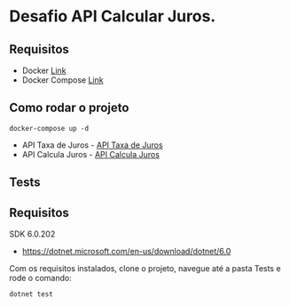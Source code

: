 # Desafio API Calcular Juros.

## Requisitos

- Docker [Link](https://docs.docker.com/engine/install)
- Docker Compose [Link](https://docs.docker.com/compose/install)

## Como rodar o projeto

`docker-compose up -d`

- API Taxa de Juros - [API Taxa de Juros](http://localhost:8080/)
- API Calcula Juros - [API Calcula Juros](http://localhost:8081/)

## Tests

## Requisitos

SDK 6.0.202

- https://dotnet.microsoft.com/en-us/download/dotnet/6.0

Com os requisitos instalados, clone o projeto, navegue até a pasta Tests e rode o comando:

`dotnet test`